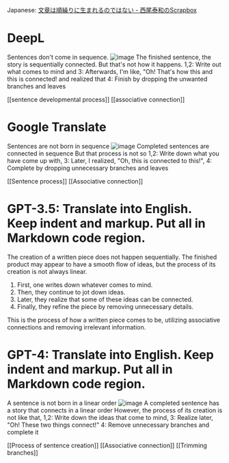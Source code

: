 
Japanese: [文章は順繰りに生まれるのではない - 西尾泰和のScrapbox](https://scrapbox.io/nishio/%E6%96%87%E7%AB%A0%E3%81%AF%E9%A0%86%E7%B9%B0%E3%82%8A%E3%81%AB%E7%94%9F%E3%81%BE%E3%82%8C%E3%82%8B%E3%81%AE%E3%81%A7%E3%81%AF%E3%81%AA%E3%81%84)

# DeepL
Sentences don't come in sequence.
![image](https://gyazo.com/67a449ade0d5e911d60b1430b879fb1e/thumb/1000)
The finished sentence, the story is sequentially connected.
But that's not how it happens.
1,2: Write out what comes to mind and
3: Afterwards, I'm like, "Oh! That's how this and this is connected! and realized that
4: Finish by dropping the unwanted branches and leaves

[[sentence developmental process]]
[[associative connection]]

# Google Translate
Sentences are not born in sequence
![image](https://gyazo.com/67a449ade0d5e911d60b1430b879fb1e/thumb/1000)
Completed sentences are connected in sequence
But that process is not so
1,2: Write down what you have come up with,
3: Later, I realized, "Oh, this is connected to this!",
4: Complete by dropping unnecessary branches and leaves

[[Sentence process]]
[[Associative connection]]

# GPT-3.5: Translate into English. Keep indent and markup. Put all in Markdown code region.
The creation of a written piece does not happen sequentially. The finished product may appear to have a smooth flow of ideas, but the process of its creation is not always linear.

1. First, one writes down whatever comes to mind.
2. Then, they continue to jot down ideas.
3. Later, they realize that some of these ideas can be connected.
4. Finally, they refine the piece by removing unnecessary details.

This is the process of how a written piece comes to be, utilizing associative connections and removing irrelevant information.

# GPT-4: Translate into English. Keep indent and markup. Put all in Markdown code region.
A sentence is not born in a linear order
![image](https://gyazo.com/67a449ade0d5e911d60b1430b879fb1e/thumb/1000)
A completed sentence has a story that connects in a linear order
However, the process of its creation is not like that,
1,2: Write down the ideas that come to mind,
3: Realize later, "Oh! These two things connect!"
4: Remove unnecessary branches and complete it

[[Process of sentence creation]]
[[Associative connection]]
[[Trimming branches]]
